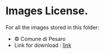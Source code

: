 # Images License.
For all the images stored in this folder:  
- © Comune di Pesaro
- Link for download : [link](http://webapp.comune.pesaro.pu.it/scriptcase/app/pandora/treemenu/)